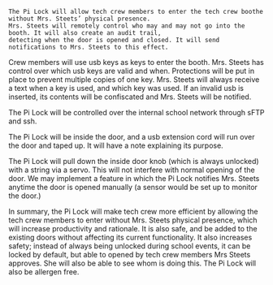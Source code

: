 	The Pi Lock will allow tech crew members to enter the tech crew boothe without Mrs. Steets’ physical presence. 
	Mrs. Steets will remotely control who may and may not go into the booth. It will also create an audit trail, 
	detecting when the door is opened and closed. It will send notifications to Mrs. Steets to this effect.



Crew members will use usb keys as keys to enter the booth. Mrs. Steets has control over which usb keys are valid and when. 
Protections will be put in place to prevent multiple copies of one key. Mrs. Steets will always receive a text when a key is used,
and which key was used. If an invalid usb is inserted, its contents will be confiscated and Mrs. Steets will be notified.



The Pi Lock will be controlled over the internal school network through sFTP and ssh.



The Pi Lock will be inside the door, and a usb extension cord will run over the door and taped up. 
It will have a note explaining its purpose.



The Pi Lock will pull down the inside door knob (which is always unlocked) with a string via a servo.
This will not interfere with normal opening of the door. We may implement a feature in which the Pi Lock notifies 
Mrs. Steets anytime the door is opened manually (a sensor would be set up to monitor the door.)



In summary, the Pi Lock will make tech crew more efficient by allowing the tech crew members to enter without
Mrs. Steets physical presence, which will increase productivity and rationale. It is also safe, 
and be added to the existing doors without affecting its current functionality. It also increases safety; 
instead of always being unlocked during school events, it can be locked by default, but able to opened by tech crew members 
Mrs Steets approves. She will also be able to see whom is doing this. The Pi Lock will also be allergen free.
